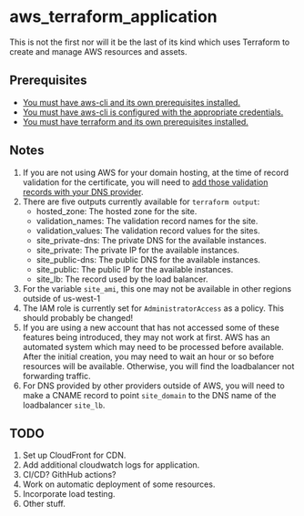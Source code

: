 # aws_terraform_application

This is not the first nor will it be the last of its kind which uses Terraform to create and manage AWS resources and assets.

## Prerequisites
- [You must have aws-cli and its own prerequisites installed.](https://docs.aws.amazon.com/cli/latest/userguide/getting-started-install.html)
- [You must have aws-cli is configured with the appropriate credentials.](https://docs.aws.amazon.com/cli/latest/userguide/cli-configure-files.html)
- [You must have terraform and its own prerequisites installed.](https://developer.hashicorp.com/terraform/tutorials/aws-get-started/install-cli)

## Notes

1. If you are not using AWS for your domain hosting, at the time of record validation for the certificate, you will need to [add those validation records with your DNS provider](https://docs.aws.amazon.com/acm/latest/userguide/dns-validation.html).
2. There are five outputs currently available for `terraform output`:
	* hosted_zone: The hosted zone for the site.
	* validation_names: The validation record names for the site.
	* validation_values: The validation record values for the sites.
	* site_private-dns: The private DNS for the available instances.
	* site_private: The private IP for the available instances.
	* site_public-dns: The public DNS for the available instances.
	* site_public: The public IP for the available instances.
	* site_lb: The record used by the load balancer.
3. For the variable `site_ami`, this one may not be available in other regions outside of us-west-1
4. The IAM role is currently set for `AdministratorAccess` as a policy. This should probably be changed!
5. If you are using a new account that has not accessed some of these features being introduced, they may not work at first. AWS has an automated system which may need to be processed before available. After the initial creation, you may need to wait an hour or so before resources will be available. Otherwise, you will find the loadbalancer not forwarding traffic.
6. For DNS provided by other providers outside of AWS, you will need to make a CNAME record to point `site_domain` to the DNS name of the loadbalancer `site_lb`.

## TODO

1. Set up CloudFront for CDN.
2. Add additional cloudwatch logs for application.
3. CI/CD? GithHub actions?
4. Work on automatic deployment of some resources.
5. Incorporate load testing.
6. Other stuff.